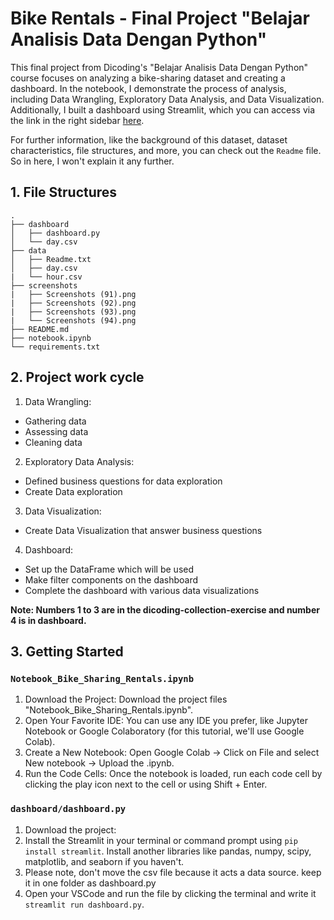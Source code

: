 # Bike Rentals - Final Project "Belajar Analisis Data Dengan Python"

This final project from Dicoding's "Belajar Analisis Data Dengan Python" course focuses on analyzing a bike-sharing dataset and creating a dashboard. In the notebook, I demonstrate the process of analysis, including Data Wrangling, Exploratory Data Analysis, and Data Visualization. Additionally, I built a dashboard using Streamlit, which you can access via the link in the right sidebar [here](https://bike-sharing-rentals.streamlit.app/).

For further information, like the background of this dataset, dataset characteristics, file structures, and more, you can check out the `Readme` file. So in here, I won't explain it any further.

## 1. File Structures
```
.
├── dashboard
│   ├── dashboard.py
│   └── day.csv
├── data
│   ├── Readme.txt
│   ├── day.csv
|   └── hour.csv
├── screenshots
|   ├── Screenshots (91).png
|   ├── Screenshots (92).png
|   ├── Screenshots (93).png
|   └── Screenshots (94).png
├── README.md
├── notebook.ipynb
└── requirements.txt
```

## 2. Project work cycle
1. Data Wrangling: 
 - Gathering data
 - Assessing data
 - Cleaning data
2. Exploratory Data Analysis:
 - Defined business questions for data exploration
 - Create Data exploration
3. Data Visualization:
 - Create Data Visualization that answer business questions
4. Dashboard:
 - Set up the DataFrame which will be used
 - Make filter components on the dashboard
 - Complete the dashboard with various data visualizations

**Note: Numbers 1 to 3 are in the dicoding-collection-exercise and number 4 is in dashboard.**

## 3. Getting Started
### `Notebook_Bike_Sharing_Rentals.ipynb`
1. Download the Project: Download the project files "Notebook_Bike_Sharing_Rentals.ipynb".
2. Open Your Favorite IDE: You can use any IDE you prefer, like Jupyter Notebook or Google Colaboratory (for this tutorial, we'll use Google Colab).
3. Create a New Notebook: Open Google Colab -> Click on File and select New notebook -> Upload the .ipynb.
4. Run the Code Cells: Once the notebook is loaded, run each code cell by clicking the play icon next to the cell or using Shift + Enter.

### `dashboard/dashboard.py`
1. Download the project: 
2. Install the Streamlit in your terminal or command prompt using `pip install streamlit`. Install another libraries like pandas, numpy, scipy, matplotlib, and seaborn if you haven't.
3. Please note, don't move the csv file because it acts a data source. keep it in one folder as dashboard.py
4. Open your VSCode and run the file by clicking the terminal and write it `streamlit run dashboard.py`.
